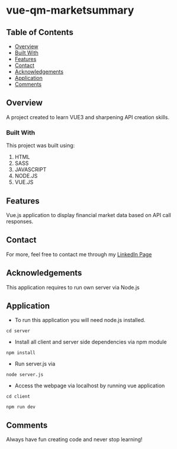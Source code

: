 # vue-qm-marketsummary

## Table of Contents

- [Overview](#overview)
- [Built With](#built-with)
- [Features](#features)
- [Contact](#contact)
- [Acknowledgements](#acknowledgements)
- [Application](#application)
- [Comments](#comments)

## Overview

<!-- TODO: Add a screenshot of the live project.
    1. Link to a 'live demo.'
    2. Describe your overall experience in a couple of sentences.
    3. List a few specific technical things that you learned or improved on.
    4. Share any other tips or guidance for others attempting this or something similar.
 -->
 
  A project created to learn VUE3 and sharpening API creation skills.

### Built With

<!-- TODO: List any MAJOR libraries/frameworks (e.g. React, Tailwind) with links to their homepages. -->
This project was built using:
  1. HTML
  2. SASS
  3. JAVASCRIPT
  4. NODE.JS
  5. VUE.JS

## Features

<!-- TODO: List what specific 'user problems' that this application solves. -->
Vue.js application to display financial market data based on API call responses.

## Contact

<!-- TODO: Include icons and links to your RELEVANT, PROFESSIONAL 'DEV-ORIENTED' social media. LinkedIn and dev.to are minimum. -->
For more, feel free to contact me through my [LinkedIn Page](https://www.linkedin.com/in/leonardosn/)

## Acknowledgements

This application requires to run own server via Node.js

## Application

- To run this application you will need node.js installed.
```
cd server
```
- Install all client and server side dependencies via npm module
```
npm install
```
- Run server.js via
```
node server.js
```
- Access the webpage via localhost by running vue application
```
cd client
```
```
npm run dev
```
  
## Comments
Always have fun creating code and never stop learning!

<!-- TODO: List any blog posts, tutorials or plugins that you may have used to complete the project. Only list those that had a significant impact. Obviously, we all 'Google' stuff while working on our things, but maybe something in particular stood out as a 'major contributor' to your skill set for this project. -->